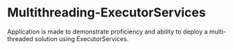 # Multithreading-ExecutorServices
Application is made to demonstrate proficiency and ability to deploy a multi-threaded solution using ExecutorServices.
